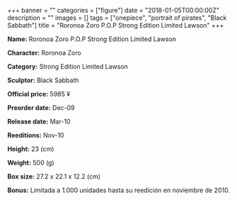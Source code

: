 +++
banner = ""
categories = ["figure"]
date = "2018-01-05T00:00:00Z"
description = ""
images = []
tags = ["onepiece", "portrait of pirates", "Black Sabbath"]
title = "Roronoa Zoro P.O.P Strong Edition Limited Lawson"
+++

**Name:** Roronoa Zoro P.O.P Strong Edition Limited Lawson

**Character:** Roronoa Zoro

**Category:** Strong Edition  Limited Lawson 

**Sculptor:** Black Sabbath

**Official price:** 5985 ¥

**Preorder date:** Dec-09

**Release date:** Mar-10

**Reeditions:** Nov-10

**Height:** 23 (cm)

**Weight:** 500 (g)

**Box size:** 27.2 x 22.1 x 12.2 (cm)



**Bonus:** Limitada a 1.000 unidades hasta su reedición en noviembre de 2010.

